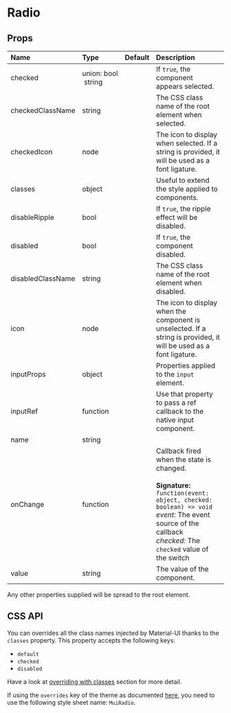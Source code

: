 <!--- This documentation is automatically generated, do not try to edit it. -->

# Radio



## Props
| Name | Type | Default | Description |
|:-----|:-----|:--------|:------------|
| checked | union:&nbsp;bool<br>&nbsp;string<br> |  | If `true`, the component appears selected. |
| checkedClassName | string |  | The CSS class name of the root element when selected. |
| checkedIcon | node |  | The icon to display when selected. If a string is provided, it will be used as a font ligature. |
| classes | object |  | Useful to extend the style applied to components. |
| disableRipple | bool |  | If `true`, the ripple effect will be disabled. |
| disabled | bool |  | If `true`, the component disabled. |
| disabledClassName | string |  | The CSS class name of the root element when disabled. |
| icon | node |  | The icon to display when the component is unselected. If a string is provided, it will be used as a font ligature. |
| inputProps | object |  | Properties applied to the `input` element. |
| inputRef | function |  | Use that property to pass a ref callback to the native input component. |
| name | string |  |  |
| onChange | function |  | Callback fired when the state is changed.<br><br>**Signature:**<br>`function(event: object, checked: boolean) => void`<br>*event:* The event source of the callback<br>*checked:* The `checked` value of the switch |
| value | string |  | The value of the component. |

Any other properties supplied will be spread to the root element.

## CSS API

You can overrides all the class names injected by Material-UI thanks to the `classes` property.
This property accepts the following keys:
- `default`
- `checked`
- `disabled`

Have a look at [overriding with classes](/customization/overrides#overriding-with-classes)
section for more detail.

If using the `overrides` key of the theme as documented
[here](/customization/themes#customizing-all-instances-of-a-component-type),
you need to use the following style sheet name: `MuiRadio`.
